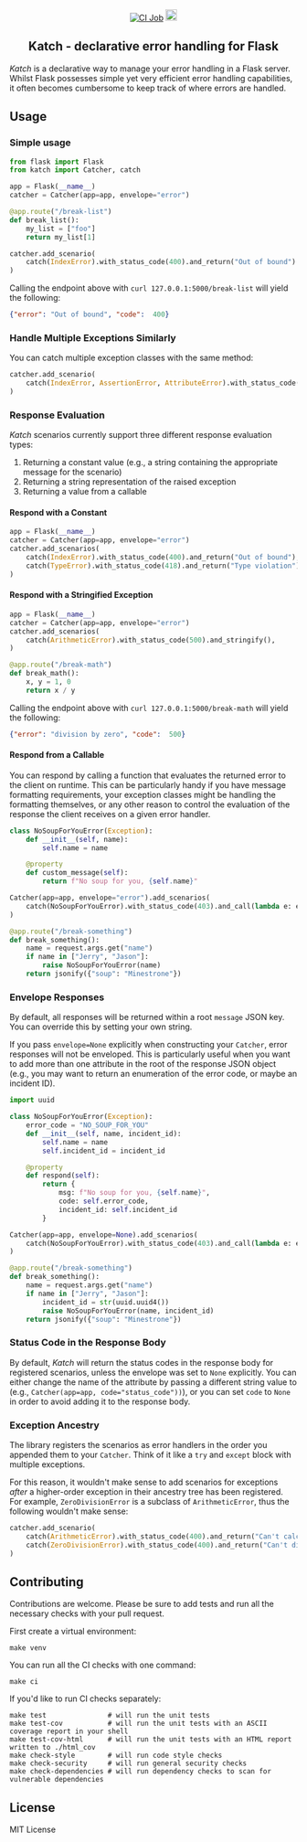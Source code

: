 <div align="center">
    <a href="https://github.com/python-utils/katch/actions?query=workflow%3ACI"><img alt="CI Job" src="https://github.com/python-utils/katch/workflows/CI/badge.svg"></a>
    <!--<a href="https://d1hdw3nr47lpgi.cloudfront.net/index.html"><img alt="Code style: black" src="https://d1hdw3nr47lpgi.cloudfront.net/coverage.svg"></a>-->
    <a href="https://pypi.org/project/katch/"><img src="https://badge.fury.io/py/katch.svg" alt="PyPI version" height="20"></a>
</div>

<h2 align="center">Katch - declarative error handling for Flask</h2>


*Katch* is a declarative way to manage your error handling in a Flask server.
Whilst Flask possesses simple yet very efficient error handling capabilities,
it often becomes cumbersome to keep track of where errors are handled.

## Usage

### Simple usage

```python
from flask import Flask
from katch import Catcher, catch

app = Flask(__name__)
catcher = Catcher(app=app, envelope="error")

@app.route("/break-list")
def break_list():
    my_list = ["foo"]
    return my_list[1]

catcher.add_scenario(
    catch(IndexError).with_status_code(400).and_return("Out of bound")
)
```

Calling the endpoint above with `curl 127.0.0.1:5000/break-list` will yield the following:
```json
{"error": "Out of bound", "code":  400}
```

### Handle Multiple Exceptions Similarly

You can catch multiple exception classes with the same method: 

```python
catcher.add_scenario(
    catch(IndexError, AssertionError, AttributeError).with_status_code(400).and_return("Oops.")
)
```

### Response Evaluation

*Katch* scenarios currently support three different response evaluation types: 

1. Returning a constant value (e.g., a string containing the appropriate message for the scenario)
1. Returning a string representation of the raised exception
1. Returning a value from a callable

#### Respond with a Constant 

```python
app = Flask(__name__)
catcher = Catcher(app=app, envelope="error")
catcher.add_scenarios(
    catch(IndexError).with_status_code(400).and_return("Out of bound"),
    catch(TypeError).with_status_code(418).and_return("Type violation"),
)
```

#### Respond with a Stringified Exception

```python
app = Flask(__name__)
catcher = Catcher(app=app, envelope="error")
catcher.add_scenarios(
    catch(ArithmeticError).with_status_code(500).and_stringify(),
)

@app.route("/break-math")
def break_math():
    x, y = 1, 0
    return x / y
```

Calling the endpoint above with `curl 127.0.0.1:5000/break-math` will yield the following:
```json
{"error": "division by zero", "code":  500}
```

#### Respond from a Callable

You can respond by calling a function that evaluates the returned error to the client on runtime.
This can be particularly handy if you have message formatting requirements, your exception classes
might be handling the formatting themselves, or any other reason to control the evaluation of the
response the client receives on a given error handler.

```python
class NoSoupForYouError(Exception):
    def __init__(self, name):
        self.name = name

    @property
    def custom_message(self):
        return f"No soup for you, {self.name}"

Catcher(app=app, envelope="error").add_scenarios(
    catch(NoSoupForYouError).with_status_code(403).and_call(lambda e: e.custom_message)
)

@app.route("/break-something")
def break_something():
    name = request.args.get("name")
    if name in ["Jerry", "Jason"]:
        raise NoSoupForYouError(name)
    return jsonify({"soup": "Minestrone"})
```

### Envelope Responses

By default, all responses will be returned within a root `message` JSON key. You can
override this by setting your own string.

If you pass `envelope=None` explicitly when constructing your `Catcher`,
error responses will not be enveloped. This is particularly useful when you want to
add more than one attribute in the root of the response JSON object (e.g., you may want
to return an enumeration of the error code, or maybe an incident ID).

```python
import uuid

class NoSoupForYouError(Exception):
    error_code = "NO_SOUP_FOR_YOU"
    def __init__(self, name, incident_id):
        self.name = name
        self.incident_id = incident_id

    @property
    def respond(self):
        return {
            msg: f"No soup for you, {self.name}",
            code: self.error_code,
            incident_id: self.incident_id
        }

Catcher(app=app, envelope=None).add_scenarios(
    catch(NoSoupForYouError).with_status_code(403).and_call(lambda e: e.custom_message)
)

@app.route("/break-something")
def break_something():
    name = request.args.get("name")
    if name in ["Jerry", "Jason"]:
        incident_id = str(uuid.uuid4())
        raise NoSoupForYouError(name, incident_id)
    return jsonify({"soup": "Minestrone"})
```

### Status Code in the Response Body

By default, *Katch* will return the status codes in the response body for registered scenarios, unless the envelope
was set to `None` explicitly. You can either change the name of the attribute by passing a different string value to
(e.g., `Catcher(app=app, code="status_code"))`), or you can set `code` to `None` in order to avoid adding it to the response body.


### Exception Ancestry

The library registers the scenarios as error handlers in the order you appended them to your `Catcher`.
Think of it like a `try` and `except` block with multiple exceptions.

For this reason, it wouldn't make sense to add scenarios for exceptions *after* a higher-order exception
in their ancestry tree has been registered. For example, `ZeroDivisionError` is a subclass of `ArithmeticError`,
thus the following wouldn't make sense:

```python
catcher.add_scenario(
    catch(ArithmeticError).with_status_code(400).and_return("Can't calculate this"),
    catch(ZeroDivisionError).with_status_code(400).and_return("Can't divide by 0"), # caught by the 1st scenario
)
```

## Contributing

Contributions are welcome. Please be sure to add tests and run all the necessary checks with your pull request.

First create a virtual environment:

```shell script
make venv
```

You can run all the CI checks with one command:

```shell script
make ci
```

If you'd like to run CI checks separately:

```shell script
make test               # will run the unit tests
make test-cov           # will run the unit tests with an ASCII coverage report in your shell
make test-cov-html      # will run the unit tests with an HTML report written to ./html_cov
make check-style        # will run code style checks
make check-security     # will run general security checks
make check-dependencies # will run dependency checks to scan for vulnerable dependencies
```

## License

MIT License
